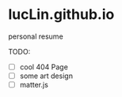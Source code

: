 # lucLin.github.io
personal resume

TODO:
- [ ] cool 404 Page
- [ ] some art design
- [ ] matter.js
